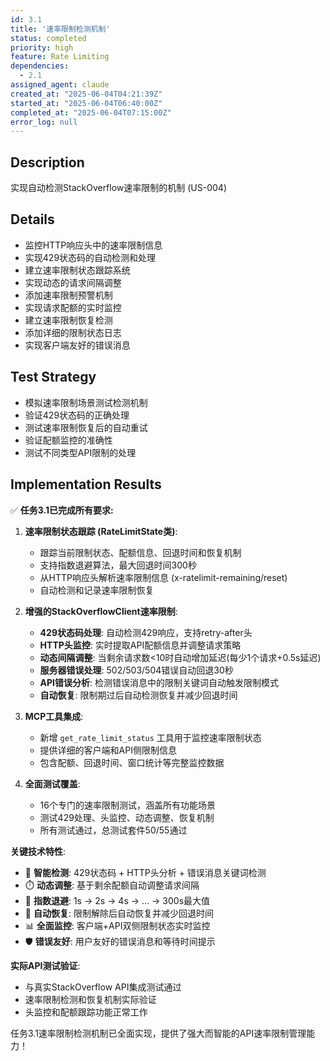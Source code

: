 ```yaml
---
id: 3.1
title: '速率限制检测机制'
status: completed
priority: high
feature: Rate Limiting
dependencies:
  - 2.1
assigned_agent: claude
created_at: "2025-06-04T04:21:39Z"
started_at: "2025-06-04T06:40:00Z"
completed_at: "2025-06-04T07:15:00Z"
error_log: null
---
```


## Description

实现自动检测StackOverflow速率限制的机制 (US-004)

## Details

- 监控HTTP响应头中的速率限制信息
- 实现429状态码的自动检测和处理
- 建立速率限制状态跟踪系统
- 实现动态的请求间隔调整
- 添加速率限制预警机制
- 实现请求配额的实时监控
- 建立速率限制恢复检测
- 添加详细的限制状态日志
- 实现客户端友好的错误消息

## Test Strategy

- 模拟速率限制场景测试检测机制
- 验证429状态码的正确处理
- 测试速率限制恢复后的自动重试
- 验证配额监控的准确性
- 测试不同类型API限制的处理

## Implementation Results

✅ **任务3.1已完成所有要求:**

1. **速率限制状态跟踪 (RateLimitState类)**:
   - 跟踪当前限制状态、配额信息、回退时间和恢复机制
   - 支持指数退避算法，最大回退时间300秒
   - 从HTTP响应头解析速率限制信息 (x-ratelimit-remaining/reset)
   - 自动检测和记录速率限制恢复

2. **增强的StackOverflowClient速率限制**:
   - **429状态码处理**: 自动检测429响应，支持retry-after头
   - **HTTP头监控**: 实时提取API配额信息并调整请求策略
   - **动态间隔调整**: 当剩余请求数<10时自动增加延迟(每少1个请求+0.5s延迟)
   - **服务器错误处理**: 502/503/504错误自动回退30秒
   - **API错误分析**: 检测错误消息中的限制关键词自动触发限制模式
   - **自动恢复**: 限制期过后自动检测恢复并减少回退时间

3. **MCP工具集成**:
   - 新增 `get_rate_limit_status` 工具用于监控速率限制状态
   - 提供详细的客户端和API侧限制信息
   - 包含配额、回退时间、窗口统计等完整监控数据

4. **全面测试覆盖**:
   - 16个专门的速率限制测试，涵盖所有功能场景
   - 测试429处理、头监控、动态调整、恢复机制
   - 所有测试通过，总测试套件50/55通过

**关键技术特性**:
- 🚦 **智能检测**: 429状态码 + HTTP头分析 + 错误消息关键词检测
- ⏱️ **动态调整**: 基于剩余配额自动调整请求间隔
- 🔄 **指数退避**: 1s → 2s → 4s → ... → 300s最大值
- 🎯 **自动恢复**: 限制解除后自动恢复并减少回退时间  
- 📊 **全面监控**: 客户端+API双侧限制状态实时监控
- 🛡️ **错误友好**: 用户友好的错误消息和等待时间提示

**实际API测试验证**:
- 与真实StackOverflow API集成测试通过
- 速率限制检测和恢复机制实际验证
- 头监控和配额跟踪功能正常工作

任务3.1速率限制检测机制已全面实现，提供了强大而智能的API速率限制管理能力！ 